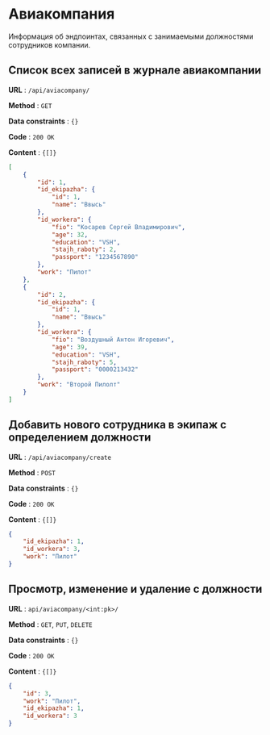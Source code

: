 # Авиакомпания
Информация об эндпоинтах, связанных с занимаемыми должностями
сотрудников компании.

## Cписок всех записей в журнале авиакомпании

**URL** : `/api/aviacompany/`

**Method** : `GET`

**Data constraints** : `{}`

**Code** : `200 OK`

**Content** : `{[]}`

```json
[
    {
        "id": 1,
        "id_ekipazha": {
            "id": 1,
            "name": "Ввысь"
        },
        "id_workera": {
            "fio": "Косарев Сергей Владимирович",
            "age": 32,
            "education": "VSH",
            "stajh_raboty": 2,
            "passport": "1234567890"
        },
        "work": "Пилот"
    },
    {
        "id": 2,
        "id_ekipazha": {
            "id": 1,
            "name": "Ввысь"
        },
        "id_workera": {
            "fio": "Воздушный Антон Игоревич",
            "age": 39,
            "education": "VSH",
            "stajh_raboty": 5,
            "passport": "0000213432"
        },
        "work": "Второй Пилолт"
    }
]
```
## Добавить нового сотрудника в экипаж с определением должности

**URL** : `/api/aviacompany/create`

**Method** : `POST`

**Data constraints** : `{}`

**Code** : `200 OK`

**Content** : `{[]}`

```json
{
    "id_ekipazha": 1,
    "id_workera": 3,
    "work": "Пилот"
}
```

## Просмотр, изменение и удаление с должности

**URL** : `api/aviacompany/<int:pk>/`

**Method** : `GET`, `PUT`, `DELETE`

**Data constraints** : `{}`

**Code** : `200 OK`

**Content** : `{[]}`

```json
{
    "id": 3,
    "work": "Пилот",
    "id_ekipazha": 1,
    "id_workera": 3
}
```
